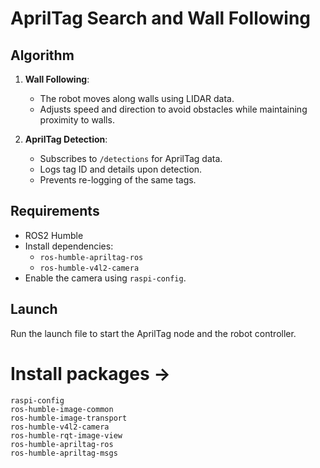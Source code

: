 # AprilTag Search and Wall Following

## Algorithm
1. **Wall Following**:
   - The robot moves along walls using LIDAR data.
   - Adjusts speed and direction to avoid obstacles while maintaining proximity to walls.

2. **AprilTag Detection**:
   - Subscribes to `/detections` for AprilTag data.
   - Logs tag ID and details upon detection.
   - Prevents re-logging of the same tags.

## Requirements
- ROS2 Humble
- Install dependencies:
  - `ros-humble-apriltag-ros`
  - `ros-humble-v4l2-camera`
- Enable the camera using `raspi-config`.

## Launch
Run the launch file to start the AprilTag node and the robot controller.


# Install packages ->

```
raspi-config
ros-humble-image-common
ros-humble-image-transport
ros-humble-v4l2-camera
ros-humble-rqt-image-view
ros-humble-apriltag-ros
ros-humble-apriltag-msgs
```